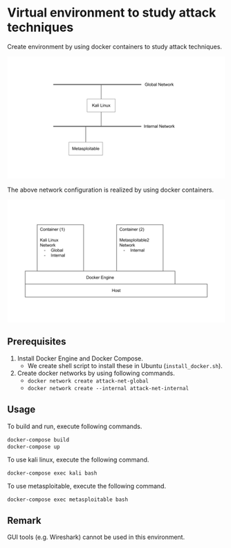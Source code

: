 # Virtual environment to study attack techniques
Create environment by using docker containers to study attack techniques.

![](https://github.com/tcbn-ai/Docker_security_study/blob/fig/fig/configuration_docker.svg?raw=true)

The above network configuration is realized by using docker containers.

![](https://github.com/tcbn-ai/Docker_security_study/blob/fig/fig/docker_env.svg?raw=true)



## Prerequisites
1. Install Docker Engine and Docker Compose.
    - We create shell script to install these in Ubuntu (`install_docker.sh`).
1. Create docker networks by using following commands.
    - `docker network create attack-net-global`
    - `docker network create --internal attack-net-internal`

## Usage
To build and run, execute following commands.
```
docker-compose build
docker-compose up
```

To use kali linux, execute the following command.
```
docker-compose exec kali bash
```

To use metasploitable, execute the following command.
```
docker-compose exec metasploitable bash
```

## Remark
GUI tools (e.g. Wireshark) cannot be used in this environment.